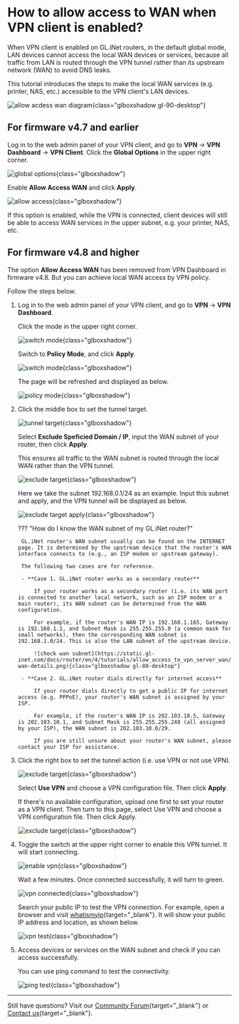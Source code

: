 # How to allow access to WAN when VPN client is enabled?

When VPN client is enabled on GL.iNet routers, in the default global mode, LAN devices cannot access the local WAN devices or services, because all traffic from LAN is routed through the VPN tunnel rather than its upstream network (WAN) to avoid DNS leaks.

This tutorial introduces the steps to make the local WAN services (e.g. printer, NAS, etc.) accessible to the VPN client's LAN devices.

![allow acdess wan diagram](https://static.gl-inet.com/docs/router/en/4/tutorials/vpn_dashboard/allow_access_wan_diagram.jpg){class="glboxshadow gl-90-desktop"}

## For firmware v4.7 and earlier

Log in to the web admin panel of your VPN client, and go to **VPN** -> **VPN Dashboard** -> **VPN Client**. Click the **Global Options** in the upper right corner.

![global options](https://static.gl-inet.com/docs/router/en/4/tutorials/allow_access_to_vpn_server_wan/4.7-global-options.png){class="glboxshadow"}

Enable **Allow Access WAN** and click **Apply**.

![allow access](https://static.gl-inet.com/docs/router/en/4/tutorials/allow_access_to_vpn_server_wan/4.7-allow-access-wan.png){class="glboxshadow"}

If this option is enabled, while the VPN is connected, client devices will still be able to access WAN services in the upper subnet, e.g. your printer, NAS, etc.

## For firmware v4.8 and higher

The option **Allow Access WAN** has been removed from VPN Dashboard in firmware v4.8. But you can achieve local WAN access by VPN policy.

Follow the steps below.

1. Log in to the web admin panel of your VPN client, and go to **VPN** -> **VPN Dashboard**. 

    Click the mode in the upper right corner.

    ![switch mode](https://static.gl-inet.com/docs/router/en/4/tutorials/allow_access_to_vpn_server_wan/switch-mode-1.png){class="glboxshadow"}

    Switch to **Policy Mode**, and click **Apply**.

    ![switch mode](https://static.gl-inet.com/docs/router/en/4/tutorials/allow_access_to_vpn_server_wan/switch-mode-2.png){class="glboxshadow"}

    The page will be refreshed and displayed as below.

    ![policy mode](https://static.gl-inet.com/docs/router/en/4/tutorials/allow_access_to_vpn_server_wan/primary-tunnel.png){class="glboxshadow"}

2. Click the middle box to set the tunnel target.

    ![tunnel target](https://static.gl-inet.com/docs/router/en/4/tutorials/allow_access_to_vpn_server_wan/select-target.png){class="glboxshadow"}

    Select **Exclude Speficied Domain / IP**, input the WAN subnet of your router, then click **Apply**.

    This ensures all traffic to the WAN subnet is routed through the local WAN rather than the VPN tunnel.

    ![exclude target](https://static.gl-inet.com/docs/router/en/4/tutorials/allow_access_to_vpn_server_wan/exclude-target.png){class="glboxshadow"}

    Here we take the subnet 192.168.0.1/24 as an example. Input this subnet and apply, and the VPN tunnel will be displayed as below.

    ![exclude target apply](https://static.gl-inet.com/docs/router/en/4/tutorials/allow_access_to_vpn_server_wan/target-apply.png){class="glboxshadow"}

    ??? "How do I know the WAN subnet of my GL.iNet router?"
    
        GL.iNet router's WAN subnet usually can be found on the INTERNET page. It is determined by the upstream device that the router's WAN interface connects to (e.g., an ISP modem or upstream gateway).

        The following two cases are for reference.
        
        - **Case 1. GL.iNet router works as a secondary router**
        
            If your router works as a secondary router (i.e. its WAN port is connected to another local network, such as an ISP modem or a main router), its WAN subnet can be determined from the WAN configuration.
        
            For example, if the router's WAN IP is 192.168.1.165, Gateway is 192.168.1.1, and Subnet Mask is 255.255.255.0 (a common mask for small networks), then the corresponding WAN subnet is 192.168.1.0/24. This is also the LAN subnet of the upstream device.

            ![check wan subnet](https://static.gl-inet.com/docs/router/en/4/tutorials/allow_access_to_vpn_server_wan/local-wan-details.png){class="glboxshadow gl-80-desktop"}
        
        - **Case 2. GL.iNet router dials directly for internet access**
        
            If your router dials directly to get a public IP for internet access (e.g. PPPoE), your router's WAN subnet is assigned by your ISP. 
        
            For example, if the router's WAN IP is 202.103.10.5, Gateway is 202.103.10.1, and Subnet Mask is 255.255.255.248 (all assigned by your ISP), the WAN subnet is 202.103.10.0/29.

            If you are still unsure about your router's WAN subnet, please contact your ISP for assistance.

3. Click the right box to set the tunnel action (i.e. use VPN or not use VPN).

    ![exclude target](https://static.gl-inet.com/docs/router/en/4/tutorials/allow_access_to_vpn_server_wan/select-config-1.png){class="glboxshadow"}

    Select **Use VPN** and choose a VPN configuration file. Then click **Apply**.
    
    If there's no available configuration, upload one first to set your router as a VPN client. Then turn to this page, select Use VPN and choose a VPN configuration file. Then click Apply.

    ![exclude target](https://static.gl-inet.com/docs/router/en/4/tutorials/allow_access_to_vpn_server_wan/select-config-2.jpg){class="glboxshadow"}

4. Toggle the switch at the upper right corner to enable this VPN tunnel. It will start connecting.

    ![enable vpn](https://static.gl-inet.com/docs/router/en/4/tutorials/allow_access_to_vpn_server_wan/enable_vpn.png){class="glboxshadow"}

    Wait a few minutes. Once connected successfully, it will turn to green.

    ![vpn connected](https://static.gl-inet.com/docs/router/en/4/tutorials/allow_access_to_vpn_server_wan/vpn_connected.png){class="glboxshadow"}

    Search your public IP to test the VPN connection. For example, open a browser and visit [whatismyip](https://whatismyipaddress.com/){target="_blank"}. It will show your public IP address and location, as shown below. 

    ![vpn test](https://static.gl-inet.com/docs/router/en/4/tutorials/allow_access_to_vpn_server_wan/ipcheck.png){class="glboxshadow"}

5. Access devices or services on the WAN subnet and check if you can access successfully.

    You can use ping command to test the connectivity. 

    ![ping test](https://static.gl-inet.com/docs/router/en/4/tutorials/allow_access_to_vpn_server_wan/ping-test.png){class="glboxshadow"}

---

Still have questions? Visit our [Community Forum](https://forum.gl-inet.com){target="_blank"} or [Contact us](https://www.gl-inet.com/contacts/){target="_blank"}.